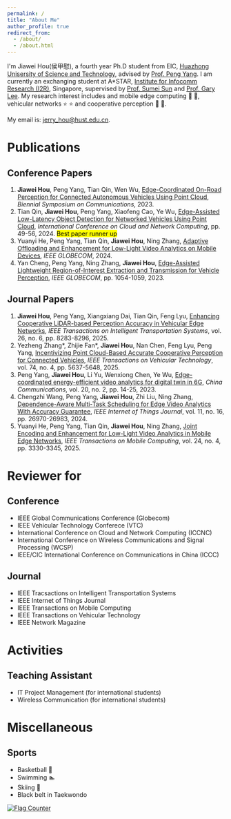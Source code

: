 ```yaml
---
permalink: /
title: "About Me"
author_profile: true
redirect_from: 
  - /about/
  - /about.html
---
```

 
I'm Jiawei Hou(侯甲慰), a fourth year Ph.D student from EIC, [Huazhong Unisersity of Science and Technology](https://www.hust.edu.cn/), advised by [Prof. Peng Yang](https://faculty.hust.edu.cn/pyang/en). I am currently an exchanging student at A*STAR, [Institute for Infocomm Research (I2R)](https://www.a-star.edu.sg/i2r), Singapore, supervised by [Prof. Sumei Sun](https://www.a-star.edu.sg/i2r/about-i2r/i2r-management/sun-sumei) and [Prof. Gary Lee](https://scholar.google.com/citations?user=-k6WQI0AAAAJ&hl=en). My research interest includes and mobile edge computing :iphone: :iphone:, vehicular networks :star: :star: and cooperative perception :red_car: :red_car:.

My email is:  jerry_hou@hust.edu.cn.
# Publications
## Conference Papers
1. **Jiawei Hou**, Peng Yang, Tian Qin, Wen Wu, [Edge-Coordinated On-Road Perception for Connected Autonomous Vehicles Using Point Cloud](https://ieeexplore.ieee.org/abstract/document/10201836),  *Biennial Symposium on Communications*, 2023.
2. Tian Qin, **Jiawei Hou**, Peng Yang, Xiaofeng Cao, Ye Wu, [Edge-Assisted Low-Latency Object Detection for Networked Vehicles Using Point Cloud](https://ieeexplore.ieee.org/abstract/document/10608254),  *International Conference on Cloud and Network Computing*, pp. 49-56, 2024. <mark>Best paper runner up<mark>
3. Yuanyi He, Peng Yang, Tian Qin, **Jiawei Hou**, Ning Zhang, [Adaptive Offloading and Enhancement for Low-Light Video Analytics on Mobile Devices](https://arxiv.org/abs/2409.05297), *IEEE GLOBECOM*, 2024.
4. Yan Cheng, Peng Yang, Ning Zhang, **Jiawei Hou**, [Edge-Assisted Lightweight Region-of-Interest Extraction and Transmission for Vehicle Perception](https://ieeexplore.ieee.org/abstract/document/10436797), *IEEE GLOBECOM*, pp. 1054-1059, 2023.

## Journal Papers
1. **Jiawei Hou**, Peng Yang, Xiangxiang Dai, Tian Qin, Feng Lyu, [Enhancing Cooperative LiDAR-based Perception Accuracy in Vehicular Edge Networks](https://ieeexplore.ieee.org/document/10901958), *IEEE Transactions on Intelligent Transportation Systems*, vol. 26, no. 6, pp. 8283-8296, 2025.
2. Yezheng Zhang*, Zhijie Fan*, **Jiawei Hou**, Nan Chen, Feng Lyu, Peng Yang, [Incentivizing Point Cloud-Based Accurate Cooperative Perception for Connected Vehicles](https://ieeexplore.ieee.org/document/10806876), *IEEE Transactions on Vehicular Technology*, vol. 74, no. 4, pp. 5637-5648, 2025.
3. Peng Yang, **Jiawei Hou**, Li Yu, Wenxiong Chen, Ye Wu, [Edge-coordinated energy-efficient video analytics for digital twin in 6G](https://ieeexplore.ieee.org/abstract/document/10061660), *China Communications*, vol. 20, no. 2, pp. 14-25, 2023.
4. Chengzhi Wang, Peng Yang, **Jiawei Hou**, Zhi Liu, Ning Zhang, [Dependence-Aware Multi-Task Scheduling for Edge Video Analytics With Accuracy Guarantee](https://ieeexplore.ieee.org/abstract/document/10543048),  *IEEE Internet of Things Journal*, vol. 11, no. 16, pp. 26970-26983, 2024.
5. Yuanyi He, Peng Yang, Tian Qin, **Jiawei Hou**, Ning Zhang, [Joint Encoding and Enhancement for Low-Light Video Analytics in Mobile Edge Networks](https://ieeexplore.ieee.org/abstract/document/10787093), *IEEE Transactions on Mobile Computing*,  vol. 24, no. 4, pp. 3330-3345, 2025.

# Reviewer for
## Conference
+ IEEE Global Communications Conference (Globecom)
+ IEEE Vehicular Technology Conferece (VTC)
+ International Conference on Cloud and Network Computing (ICCNC)
+ International Conference on Wireless Communications and Signal Processing (WCSP)
+ IEEE/CIC International Conference on Communications in China (ICCC)

## Journal
+ IEEE Tracsactions on Intelligent Transportation Systems
+ IEEE Internet of Things Journal
+ IEEE Transactions on Mobile Computing
+ IEEE Transactions on Vehicular Technology
+ IEEE Network Magazine


# Activities
## Teaching Assistant
+ IT Project Management (for international students)
+ Wireless Communication (for international students)

# Miscellaneous
## Sports 
+ Basketball :basketball:
+ Swimming :swimmer:
+ Skiing :ski:
+ Black belt in Taekwondo



<a href="http://s11.flagcounter.com/more/qaO"><img src="https://s11.flagcounter.com/count2/qaO/bg_FFFFFF/txt_000000/border_CCCCCC/columns_2/maxflags_10/viewers_0/labels_0/pageviews_0/flags_0/percent_0/" alt="Flag Counter" border="0"></a>
